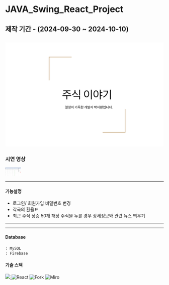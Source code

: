 # JAVA_Swing_React_Project
제작 기간 - (2024-09-30 ~ 2024-10-10)
------
<a href="https://docs.google.com/presentation/d/1dZi5a6-3NI119BigQ-V2PwbRjbNRoRCqUqWPzljGrRY/edit?usp=sharing" title="PDF로 이동" rel="nofollow"><img src="https://github.com/jihwan970111/Stock_web_Project/blob/master/%E1%84%91%E1%85%B3%E1%84%85%E1%85%A9%E1%84%8C%E1%85%A6%E1%86%A8%E1%84%90%E1%85%B3%20%E1%84%8B%E1%85%B5%E1%84%86%E1%85%B5%E1%84%8C%E1%85%B5.png" alt="cover" style="max-width: 100%;"></a>
----
### 시연 영상
<a href="https://drive.google.com/file/d/1UuNgGhah908HR9Qrgqvv7mUzmZIagGh9/view?usp=sharing" title="영상으로 이동" rel="nofollow"><img src="https://github.com/jihwan970111/Stock_web_Project/blob/master/%E1%84%91%E1%85%B3%E1%84%85%E1%85%A9%E1%84%8C%E1%85%A6%E1%86%A8%E1%84%90%E1%85%B3%20%E1%84%8B%E1%85%A7%E1%86%BC%E1%84%89%E1%85%A1%E1%86%BC%20%E1%84%8B%E1%85%B5%E1%84%86%E1%85%B5%E1%84%8C%E1%85%B5.png" alt="cover" style="max-width: 10%;"></a>

---

#### 기능설명
- 로그인/ 회원가입
  비밀번호 변경
- 각국의 환율표
- 최근 주식 상승 50개
  해당 주식을 누를 경우 상세정보와 관련 뉴스 띄우기
---
---
#### Database    
    : MySQL
    : Firebase

#### 기술 스택
<p align="left">
  <a href="https://skillicons.dev">
    <img src="https://skillicons.dev/icons?i=git,github,eclipse,mysql,java,figma" />
  </a>
    <img src="https://skillicons.dev/icons?i=react" height="53" title="React">
    <img src="https://git-fork.com/images/logo.png" height="53" title="Fork">
    <img src="https://cdn.icon-icons.com/icons2/3913/PNG/512/miro_logo_icon_248450.png" height="53" title="Miro">
</p>
